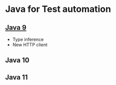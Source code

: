 # Java for Test automation

## [Java 9](https://www.baeldung.com/new-java-9)

- Type inference
- New HTTP client

## Java 10

## Java 11